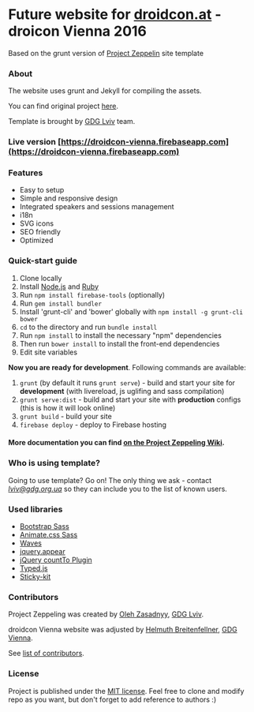 Future website for [droidcon.at](https://droidcon.at) - droicon Vienna 2016
=============

Based on the grunt version of [Project Zeppelin](https://github.com/gdg-x/zeppelin-grunt) site template

### About 
The website uses grunt and Jekyll for compiling the assets.

You can find original project [here](https://github.com/gdg-x/zeppelin).

Template is brought by [GDG Lviv](http://lviv.gdg.org.ua/) team.

### Live version [https://droidcon-vienna.firebaseapp.com](https://droidcon-vienna.firebaseapp.com)

### Features
* Easy to setup
* Simple and responsive design
* Integrated speakers and sessions management
* i18n
* SVG icons
* SEO friendly
* Optimized

### Quick-start guide
1.  Clone locally
2.  Install [Node.js](www.nodejs.org) and [Ruby](https://www.ruby-lang.org/)
3.  Run `npm install firebase-tools` (optionally)
4.  Run `gem install bundler`
5.  Install 'grunt-cli' and 'bower' globally with `npm install -g grunt-cli bower`
6.  `cd` to the directory and run `bundle install`
7.  Run `npm install` to install the necessary "npm" dependencies
8.  Then run `bower install` to install the front-end dependencies
9.  Edit site variables

**Now you are ready for development**. Following commands are available:

1.  `grunt` (by default it runs `grunt serve`) - build and start your site for **development** (with livereload, js uglifing and sass compilation) 
2.  `grunt serve:dist` - build and start your site with **production** configs (this is how it will look online)
3.  `grunt build` - build your site
4.  `firebase deploy` - deploy to Firebase hosting

#### More documentation you can find [on the Project Zeppeling Wiki](https://github.com/gdg-x/zeppelin-grunt/wiki).

### Who is using template?
Going to use template? Go on! The only thing we ask - contact [*lviv@gdg.org.ua*](mailto:lviv@gdg.org.ua) so they can include you to the list of known users.

### Used libraries
* [Bootstrap Sass](https://github.com/twbs/bootstrap-sass)
* [Animate.css Sass](https://github.com/tgdev/animate-sass)
* [Waves](https://github.com/publicis-indonesia/Waves)
* [jquery.appear](https://github.com/bas2k/jquery.appear)
* [jQuery countTo Plugin](https://github.com/mhuggins/jquery-countTo)
* [Typed.js](https://github.com/mattboldt/typed.js)
* [Sticky-kit](https://github.com/leafo/sticky-kit)

### Contributors
Project Zeppeling was created by [Oleh Zasadnyy](https://github.com/ozasadnyy), [GDG Lviv](https://plus.google.com/102444623953913144164).

droidcon Vienna website was adjusted by [Helmuth Breitenfellner](https://github.com/helmuthb), [GDG Vienna](http://www.gdg-vienna.at).

See [list of contributors](https://github.com/GDGVienna/droidcon-at-site/graphs/contributors).

### License
Project is published under the [MIT license](https://github.com/GDGVienna/droidcon-at-site/blob/master/LICENSE). Feel free to clone and modify repo as you want, but don't forget to add reference to authors :)
